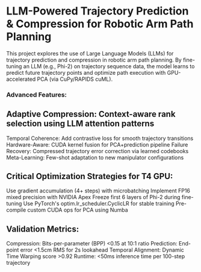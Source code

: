 # LLM-Powered Trajectory Prediction & Compression for Robotic Arm Path Planning 
This project explores the use of Large Language Models (LLMs) for trajectory prediction and compression in robotic arm path planning. By fine-tuning an LLM (e.g., Phi-2) on trajectory sequence data, the model learns to predict future trajectory points and optimize path execution with GPU-accelerated PCA (via CuPy/RAPIDS cuML).

### Advanced Features:

## Adaptive Compression: Context-aware rank selection using LLM attention patterns
Temporal Coherence: Add contrastive loss for smooth trajectory transitions
Hardware-Aware: CUDA kernel fusion for PCA+prediction pipeline
Failure Recovery: Compressed trajectory error correction via learned codebooks
Meta-Learning: Few-shot adaptation to new manipulator configurations

## Critical Optimization Strategies for T4 GPU:
Use gradient accumulation (4+ steps) with microbatching
Implement FP16 mixed precision with NVIDIA Apex
Freeze first 6 layers of Phi-2 during fine-tuning
Use PyTorch's optim.lr_scheduler.CyclicLR for stable training
Pre-compile custom CUDA ops for PCA using Numba

## Validation Metrics:
Compression: Bits-per-parameter (BPP) <0.15 at 10:1 ratio
Prediction: End-point error <1.5cm RMS for 2s lookahead
Temporal Alignment: Dynamic Time Warping score >0.92
Runtime: <50ms inference time per 100-step trajectory
